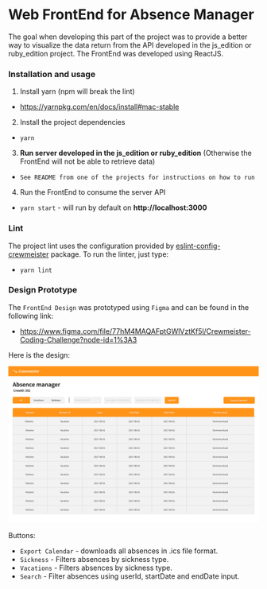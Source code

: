# Web FrontEnd for Absence Manager

The goal when developing this part of the project was to provide a better way to visualize the data return from the API developed in the js_edition or ruby_edition project. The FrontEnd was developed using ReactJS.

### Installation and usage

1. Install yarn (npm will break the lint)

  - https://yarnpkg.com/en/docs/install#mac-stable

2. Install the project dependencies

  - `yarn`

3. **Run server developed in the js_edition or ruby_edition** (Otherwise the FrontEnd will not be able to retrieve data)

  - `See README from one of the projects for instructions on how to run`

4. Run the FrontEnd to consume the server API

  - `yarn start` - will run by default on **http://localhost:3000**

### Lint

The project lint uses the configuration provided by [eslint-config-crewmeister](https://www.npmjs.com/package/eslint-config-crewmeister) package. To run the linter, just type:

  - `yarn lint`

### Design Prototype

The `FrontEnd Design` was prototyped using `Figma` and can be found in the following link:

  - https://www.figma.com/file/77hM4MAQAFptGWlVztKf5l/Crewmeister-Coding-Challenge?node-id=1%3A3

Here is the design:

![Design of Absence Manager](design.png)

Buttons:

  - `Export Calendar` - downloads all absences in .ics file format.
  - `Sickness` - Filters absences by sickness type.
  - `Vacations` - Filters absences by sickness type.
  - `Search` - Filter absences using userId, startDate and endDate input.